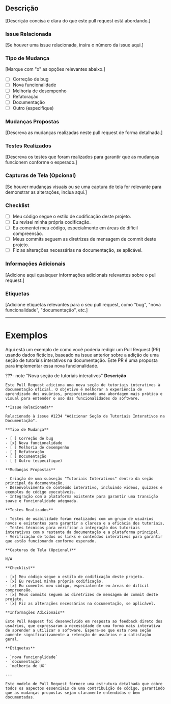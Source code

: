 ## Descrição
[Descrição concisa e clara do que este pull request está abordando.]

### Issue Relacionada
[Se houver uma issue relacionada, insira o número da issue aqui.]

### Tipo de Mudança
[Marque com "x" as opções relevantes abaixo.]

- [ ] Correção de bug
- [ ] Nova funcionalidade
- [ ] Melhoria de desempenho
- [ ] Refatoração
- [ ] Documentação
- [ ] Outro (especifique)

### Mudanças Propostas
[Descreva as mudanças realizadas neste pull request de forma detalhada.]

### Testes Realizados
[Descreva os testes que foram realizados para garantir que as mudanças funcionem conforme o esperado.]

### Capturas de Tela (Opcional)
[Se houver mudanças visuais ou se uma captura de tela for relevante para demonstrar as alterações, inclua aqui.]

### Checklist
- [ ] Meu código segue o estilo de codificação deste projeto.
- [ ] Eu revisei minha própria codificação.
- [ ] Eu comentei meu código, especialmente em áreas de difícil compreensão.
- [ ] Meus commits seguem as diretrizes de mensagem de commit deste projeto.
- [ ] Fiz as alterações necessárias na documentação, se aplicável.

### Informações Adicionais
[Adicione aqui quaisquer informações adicionais relevantes sobre o pull request.]

### Etiquetas
[Adicione etiquetas relevantes para o seu pull request, como "bug", "nova funcionalidade", "documentação", etc.]

---

# Exemplos

Aqui está um exemplo de como você poderia redigir um Pull Request (PR) usando dados fictícios, baseado na issue anterior sobre a adição de uma seção de tutoriais interativos na documentação. Este PR é uma proposta para implementar essa nova funcionalidade.

???- note "Nova seção de tutoriais interativos"
    **Descrição**

    Este Pull Request adiciona uma nova seção de tutoriais interativos à documentação oficial. O objetivo é melhorar a experiência de aprendizado dos usuários, proporcionando uma abordagem mais prática e visual para entender o uso das funcionalidades do software.

    **Issue Relacionada**

    Relacionado à issue #1234 "Adicionar Seção de Tutoriais Interativos na Documentação".

    **Tipo de Mudança**

    - [ ] Correção de bug
    - [x] Nova funcionalidade
    - [ ] Melhoria de desempenho
    - [ ] Refatoração
    - [ ] Documentação
    - [ ] Outro (especifique)

    **Mudanças Propostas**

    - Criação de uma subseção "Tutoriais Interativos" dentro da seção principal da documentação.
    - Desenvolvimento de conteúdo interativo, incluindo vídeos, quizzes e exemplos de código executáveis.
    - Integração com a plataforma existente para garantir uma transição suave e funcionalidade adequada.

    **Testes Realizados**

    - Testes de usabilidade foram realizados com um grupo de usuários novos e existentes para garantir a clareza e a eficácia dos tutoriais.
    - Testes técnicos para verificar a integração dos tutoriais interativos com o restante da documentação e a plataforma principal.
    - Verificação de todos os links e conteúdos interativos para garantir que estão funcionando conforme esperado.

    **Capturas de Tela (Opcional)**

    N/A

    **Checklist**

    - [x] Meu código segue o estilo de codificação deste projeto.
    - [x] Eu revisei minha própria codificação.
    - [x] Eu comentei meu código, especialmente em áreas de difícil compreensão.
    - [x] Meus commits seguem as diretrizes de mensagem de commit deste projeto.
    - [x] Fiz as alterações necessárias na documentação, se aplicável.

    **Informações Adicionais**

    Este Pull Request foi desenvolvido em resposta ao feedback direto dos usuários, que expressaram a necessidade de uma forma mais interativa de aprender a utilizar o software. Espera-se que esta nova seção aumente significativamente a retenção de usuários e a satisfação geral.

    **Etiquetas**

    - `nova funcionalidade`
    - `documentação`
    - `melhoria de UX`

    ---

    Este modelo de Pull Request fornece uma estrutura detalhada que cobre todos os aspectos essenciais de uma contribuição de código, garantindo que as mudanças propostas sejam claramente entendidas e bem documentadas.
